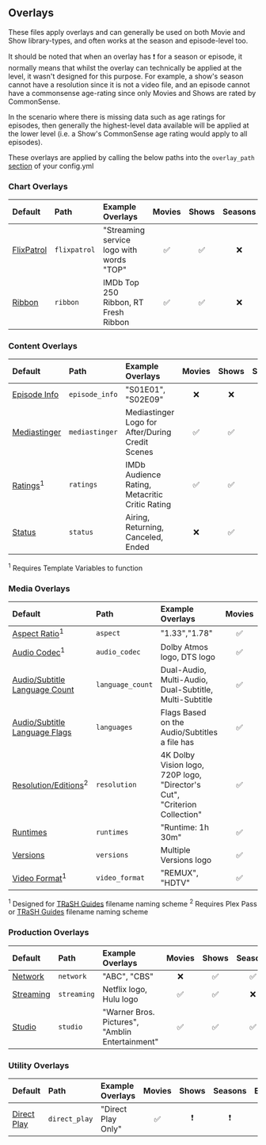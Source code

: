 ## Overlays

These files apply overlays and can generally be used on both Movie and Show library-types, and often works at the season and episode-level too.

It should be noted that when an overlay has &#10071; for a season or episode, it normally means that whilst the overlay can technically be applied at the level, it wasn't designed for this purpose. For example, a show's season cannot have a resolution since it is not a video file, and an episode cannot have a commonsense age-rating since only Movies and Shows are rated by CommonSense. 

In the scenario where there is missing data such as age ratings for episodes, then generally the highest-level data available will be applied at the lower level (i.e. a Show's CommonSense age rating would apply to all episodes).

These overlays are applied by calling the below paths into the `overlay_path` [section](../config/libraries.md#overlay-path) of your config.yml

### Chart Overlays

| Default                           | Path         | Example Overlays                         |  Movies  |  Shows  | Seasons  | Episodes |
|:----------------------------------|:-------------|:-----------------------------------------|:--------:|:-------:|:--------:|:--------:|
| [FlixPatrol](overlays/flixpatrol.md) | `flixpatrol` | "Streaming service logo with words "TOP" | &#9989;  | &#9989; | &#10060; | &#10060; |
| [Ribbon](overlays/ribbon.md)         | `ribbon`     | IMDb Top 250 Ribbon, RT Fresh Ribbon     | &#9989;  | &#9989; | &#10060; | &#10060; |

### Content Overlays

| Default                                 | Path           | Example Overlays                                 |  Movies  |  Shows   | Seasons  | Episodes |
|:----------------------------------------|:---------------|:-------------------------------------------------|:--------:|:--------:|:--------:|:--------:|
| [Episode Info](overlays/episode_info.md)   | `episode_info` | "S01E01", "S02E09"                               | &#10060; | &#10060; | &#10060; | &#9989;  |
| [Mediastinger](overlays/mediastinger.md)   | `mediastinger` | Mediastinger Logo for After/During Credit Scenes | &#9989;  | &#9989;  | &#10060; | &#10060; |
| [Ratings](overlays/ratings.md)<sup>1</sup> | `ratings`      | IMDb Audience Rating, Metacritic Critic Rating   | &#9989;  | &#9989;  | &#10060; | &#9989;  |
| [Status](overlays/status.md)               | `status`       | Airing, Returning, Canceled, Ended               | &#10060; | &#9989;  | &#10060; | &#10060; |

<sup>1</sup> Requires Template Variables to function

### Media Overlays

| Default                                                  | Path             | Example Overlays                                                          | Movies  |  Shows   | Seasons  | Episodes |
|:---------------------------------------------------------|:-----------------|:--------------------------------------------------------------------------|:-------:|:--------:|:--------:|:--------:|
| [Aspect Ratio](overlays/aspect.md)<sup>1</sup>              | `aspect`         | "1.33","1.78"                                                             | &#9989; | &#9989;  | &#9989;  | &#9989;  |
| [Audio Codec](overlays/audio_codec.md)<sup>1</sup>          | `audio_codec`    | Dolby Atmos logo, DTS logo                                                | &#9989; | &#9989;  | &#9989;  | &#9989;  |
| [Audio/Subtitle Language Count](overlays/language_count.md) | `language_count` | Dual-Audio, Multi-Audio, Dual-Subtitle, Multi-Subtitle                    | &#9989; | &#9989;  | &#9989;  | &#9989;  |
| [Audio/Subtitle Language Flags](overlays/languages.md)      | `languages`      | Flags Based on the Audio/Subtitles a file has                             | &#9989; | &#9989;  | &#9989;  | &#9989;  |
| [Resolution/Editions](overlays/resolution.md)<sup>2</sup>   | `resolution`     | 4K Dolby Vision logo, 720P logo, "Director's Cut", "Criterion Collection" | &#9989; | &#9989;  | &#10060; | &#9989;  |
| [Runtimes](overlays/runtimes.md)                            | `runtimes`       | "Runtime: 1h 30m"                                                         | &#9989; | &#9989;  | &#10060; | &#9989;  |
| [Versions](overlays/versions.md)                            | `versions`       | Multiple Versions logo                                                    | &#9989; | &#9989;  | &#9989;  | &#9989;  |
| [Video Format](overlays/video_format.md)<sup>1</sup>        | `video_format`   | "REMUX", "HDTV"                                                           | &#9989; | &#10071; | &#10071; | &#9989;  |

<sup>1</sup> Designed for [TRaSH Guides](https://trash-guides.info/) filename naming scheme
<sup>2</sup> Requires Plex Pass or [TRaSH Guides](https://trash-guides.info/) filename naming scheme

### Production Overlays

| Default                         | Path        | Example Overlays                                |  Movies  |  Shows  | Seasons  | Episodes |
|:--------------------------------|:------------|:------------------------------------------------|:--------:|:-------:|:--------:|:--------:|
| [Network](overlays/network.md)     | `network`   | "ABC", "CBS"                                    | &#10060; | &#9989; | &#9989;  | &#9989;  |
| [Streaming](overlays/streaming.md) | `streaming` | Netflix logo, Hulu logo                         | &#9989;  | &#9989; | &#10060; | &#10060; |
| [Studio](overlays/studio.md)       | `studio`    | "Warner Bros. Pictures", "Amblin Entertainment" | &#9989;  | &#9989; | &#9989;  | &#9989;  |

### Utility Overlays

| Default                             | Path          | Example Overlays   | Movies  |  Shows   | Seasons  | Episodes |
|:------------------------------------|:--------------|:-------------------|:-------:|:--------:|:--------:|:--------:|
| [Direct Play](overlays/direct_play.md) | `direct_play` | "Direct Play Only" | &#9989; | &#10071; | &#10071; | &#9989;  |
